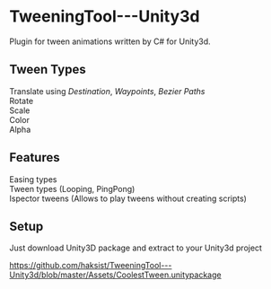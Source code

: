 # TweeningTool---Unity3d

Plugin for tween animations written by C# for Unity3d.

## Tween Types
Translate using *Destination*, *Waypoints*, *Bezier Paths*  
Rotate  
Scale  
Color  
Alpha  

## Features

Easing types  
Tween types (Looping, PingPong)   
Ispector tweens (Allows to play tweens without creating scripts)  

## Setup

Just download Unity3D package and extract to your Unity3d project

https://github.com/haksist/TweeningTool---Unity3d/blob/master/Assets/CoolestTween.unitypackage




